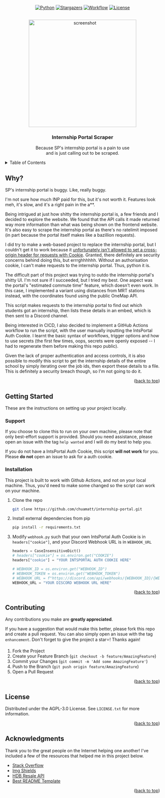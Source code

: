 <a name="readme-top"></a>

<!-- PROJECT SHIELDS -->
<div align="center">

[![Python][python-shield]][python-url]
[![Stargazers][stars-shield]][stars-url]
[![Workflow][workflow-shield]][workflow-url]
[![License][license-shield]][license-url]

</div>

<!-- PROJECT LOGO -->
<br />
<div align="center">

<a href="https://github.com/chuamatt/internship-portal">
    <img src="https://i.imgur.com/HQtRKSV.png" alt="screenshot" height="350">
  </a>

  <h3 align="center">Internship Portal Scraper</h3>

  <p align="center">
    Because SP's internship portal is a pain to use<br>and is just calling out to be scraped.
  </p>
</div>


<!-- TABLE OF CONTENTS -->
<details>
  <summary>Table of Contents</summary>
  <ol>
    <li>
      <a href="#why">Why?</a>
    </li>
    <li>
      <a href="#getting-started">Getting Started</a>
      <ul>
        <li><a href="#support">Support</a></li>
        <li><a href="#installation">Installation</a></li>
      </ul>
    </li>
    <li><a href="#contributing">Contributing</a></li>
    <li><a href="#license">License</a></li>
    <li><a href="#acknowledgments">Acknowledgments</a></li>
  </ol>
</details>



<!-- WHY -->
## Why?

SP's internship portal is buggy. Like, really buggy. 

I'm not sure how much INP paid for this, but it's not worth it. Features look meh, it's slow, and it's a right pain in the a**.

Being intrigued at just how shitty the internship portal is, a few friends and I decided to explore the website. We found that the API calls it made returned way more information than what was being shown on the frontend website. It's also easy to scrape the internship portal as there's no ratelimit imposed (in part because the portal itself makes like a bazillion requests). 

I did try to make a web-based project to replace the internship portal, but I couldn't get it to work because it [unfortunately isn't allowed to set a cross-origin header for requests with Cookie](https://developer.mozilla.org/en-US/docs/Glossary/Forbidden_header_name). Granted, there definitely are security concerns behind doing this, but errrghhhhhh. Without an authorisation cookie, I can't make requests to the internship portal. Thus, python it is.

The difficult part of this project was trying to outdo the internship portal's shitty UI. I'm not sure if I succeeded, but I tried my best. One aspect was the portal's "estimated commute time" feature, which doesn't even work. In this case, I implemented a variant using distances from MRT stations instead, with the coordinates found using the public OneMap API. 

This script makes requests to the internship portal to find out which students got an internship, then lists these details in an embed, which is then sent to a Discord channel. 

Being interested in CICD, I also decided to implement a GitHub Actions workflow to run the script, with the user manually inputting the IntsPortal Auth Cookie. I learnt the basic syntax of workflows, trigger options and how to use secrets (the first few times, oops, secrets were openly exposed -- I had to regenerate them before making this repo public).

Given the lack of proper authentication and access controls, it is also possible to modify this script to get the internship details of the entire school by simply iterating over the job ids, then export these details to a file. This is definitely a security breach though, so I'm not going to do it.


<p align="right">(<a href="#readme-top">back to top</a>)</p>


<!-- GETTING STARTED -->
## Getting Started

These are the instructions on setting up your project locally.

### Support

If you choose to clone this to run on your own machine, please note that only best-effort support is provided. Should you need assistance, please open an issue with the tag `help wanted` and I will do my best to help you.

If you do not have a IntsPortal Auth Cookie, this script **will not work** for you. Please **do not** open an issue to ask for a auth cookie.

### Installation

This project is built to work with Github Actions, and not on your local machine. Thus, you'd need to make some changed so the script can work on your machine.

1.  Clone the repo
    ```sh
    git clone https://github.com/chuamatt/internship-portal.git
    ```
2.  Install external dependencies from pip
    ```sh
    pip install -r requirements.txt
    ```
   3.  Modify `webhook.py` such that your own IntsPortal Auth Cookie is in `headers["cookie"]`, and your Discord Webhook URL is in `WEBHOOK_URL`
       ```py
       headers = CaseInsensitiveDict()
       # headers["cookie"] = os.environ.get("COOKIE")
       headers["cookie"] = "YOUR INTSPORTAL AUTH COOKIE HERE"
       ```
       ```py
       # WEBHOOK_ID = os.environ.get("WEBHOOK_ID")
       # WEBHOOK_TOKEN = os.environ.get("WEBHOOK_TOKEN")
       # WEBHOOK_URL = f"https://discord.com/api/webhooks/{WEBHOOK_ID}/{WEBHOOK_TOKEN}"
       WEBHOOK_URL = "YOUR DISCORD WEBHOOK URL HERE"
       ```

<p align="right">(<a href="#readme-top">back to top</a>)</p>

<!-- CONTRIBUTING -->
## Contributing

 Any contributions you make are **greatly appreciated**.

If you have a suggestion that would make this better, please fork this repo and create a pull request. You can also simply open an issue with the tag `enhancement`.
Don't forget to give the project a star⭐! Thanks again!

1. Fork the Project
2. Create your Feature Branch (`git checkout -b feature/AmazingFeature`)
3. Commit your Changes (`git commit -m 'Add some AmazingFeature'`)
4. Push to the Branch (`git push origin feature/AmazingFeature`)
5. Open a Pull Request

<p align="right">(<a href="#readme-top">back to top</a>)</p>



<!-- LICENSE -->
## License

Distributed under the AGPL-3.0 License. See `LICENSE.txt` for more information.

<p align="right">(<a href="#readme-top">back to top</a>)</p>


<!-- ACKNOWLEDGMENTS -->
## Acknowledgments

Thank you to the great people on the Internet helping one another! I've included a few of the resources that helped me in this project below.

* [Stack Overflow](https://stackoverflow.com)
* [Img Shields](https://shields.io)
* [HDB Resale API](https://github.com/yuan-yexi/hdb-resale-api/blob/master/script.py)
* [Best README Template](https://github.com/othneildrew/Best-README-Template)

<p align="right">(<a href="#readme-top">back to top</a>)</p>



<!-- MARKDOWN LINKS & IMAGES -->
<!-- https://www.markdownguide.org/basic-syntax/#reference-style-links -->
[python-shield]: https://img.shields.io/badge/python%203.9-3670A0?style=for-the-badge&logo=python&logoColor=ffdd54
[python-url]: https://www.python.org/downloads/release/python-3916/
[stars-shield]: https://img.shields.io/github/stars/chuamatt/internship-portal.svg?style=for-the-badge
[stars-url]: https://github.com/chuamatt/internship-portal/stargazers
[workflow-shield]: https://img.shields.io/github/actions/workflow/status/chuamatt/internship-portal/main.yml?branch=main&style=for-the-badge
[workflow-url]: https://github.com/chuamatt/internship-portal/actions
[license-shield]: https://img.shields.io/github/license/chuamatt/internship-portal.svg?style=for-the-badge
[license-url]: https://github.com/chuamatt/internship-portal/blob/master/LICENSE.txt